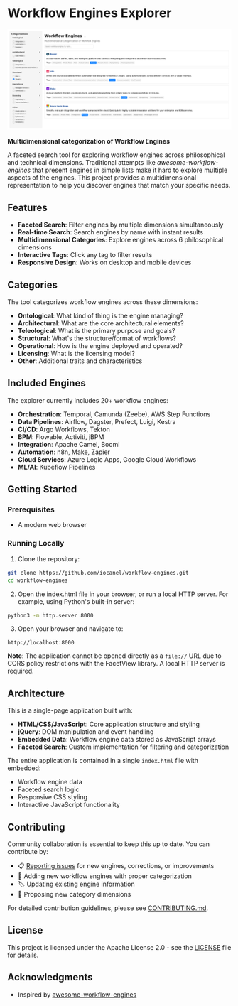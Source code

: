 # Workflow Engines Explorer

![Screenshot](assets/screenshot.png)

**Multidimensional categorization of Workflow Engines**

A faceted search tool for exploring workflow engines across philosophical and technical dimensions. 
Traditional attempts like *awesome-workflow-engines* that present engines in simple lists make it hard to explore multiple aspects of the engines. 
This project provides a multidimensional representation to help you discover engines that match your specific needs.

## Features

- **Faceted Search**: Filter engines by multiple dimensions simultaneously
- **Real-time Search**: Search engines by name with instant results
- **Multidimensional Categories**: Explore engines across 6 philosophical dimensions
- **Interactive Tags**: Click any tag to filter results
- **Responsive Design**: Works on desktop and mobile devices

## Categories

The tool categorizes workflow engines across these dimensions:

- **Ontological**: What kind of thing is the engine managing?
- **Architectural**: What are the core architectural elements?
- **Teleological**: What is the primary purpose and goals?
- **Structural**: What's the structure/format of workflows?
- **Operational**: How is the engine deployed and operated?
- **Licensing**: What is the licensing model?
- **Other**: Additional traits and characteristics

## Included Engines

The explorer currently includes 20+ workflow engines:

- **Orchestration**: Temporal, Camunda (Zeebe), AWS Step Functions
- **Data Pipelines**: Airflow, Dagster, Prefect, Luigi, Kestra
- **CI/CD**: Argo Workflows, Tekton
- **BPM**: Flowable, Activiti, jBPM
- **Integration**: Apache Camel, Boomi
- **Automation**: n8n, Make, Zapier
- **Cloud Services**: Azure Logic Apps, Google Cloud Workflows
- **ML/AI**: Kubeflow Pipelines

## Getting Started

### Prerequisites

- A modern web browser

### Running Locally

1. Clone the repository:
```bash
git clone https://github.com/iocanel/workflow-engines.git
cd workflow-engines
```

2. Open the index.html file in your browser, or run a local HTTP server. For example, using Python's built-in server:
```bash
python3 -m http.server 8000
```

3. Open your browser and navigate to:
```
http://localhost:8000
```

**Note**: The application cannot be opened directly as a `file://` URL due to CORS policy restrictions with the FacetView library. A local HTTP server is required.

## Architecture

This is a single-page application built with:

- **HTML/CSS/JavaScript**: Core application structure and styling
- **jQuery**: DOM manipulation and event handling
- **Embedded Data**: Workflow engine data stored as JavaScript arrays
- **Faceted Search**: Custom implementation for filtering and categorization

The entire application is contained in a single `index.html` file with embedded:
- Workflow engine data
- Faceted search logic
- Responsive CSS styling
- Interactive JavaScript functionality

## Contributing

Community collaboration is essential to keep this up to date. You can contribute by:

- 📋 [Reporting issues](https://github.com/iocanel/workflow-engines/issues) for new engines, corrections, or improvements
- 🚀 Adding new workflow engines with proper categorization
- 🏷️ Updating existing engine information
- 📂 Proposing new category dimensions

For detailed contribution guidelines, please see [CONTRIBUTING.md](CONTRIBUTING.md).

## License

This project is licensed under the Apache License 2.0 - see the [LICENSE](LICENSE) file for details.

## Acknowledgments

- Inspired by [awesome-workflow-engines](https://github.com/meirwah/awesome-workflow-engines)

